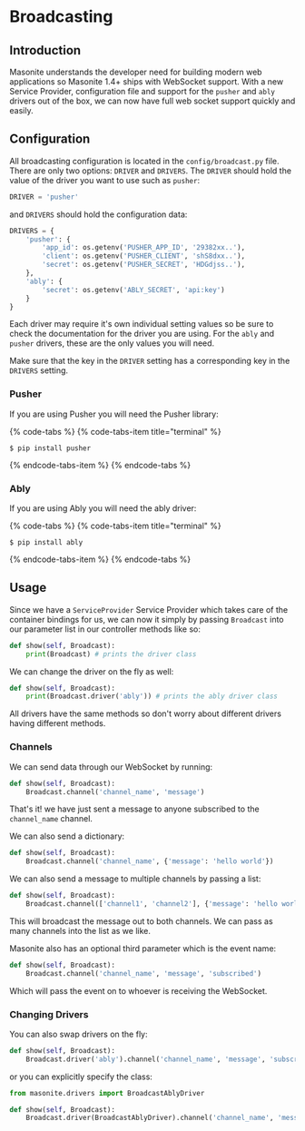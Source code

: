 # Broadcasting

## Introduction

Masonite understands the developer need for building modern web applications so Masonite 1.4+ ships with WebSocket support. With a new Service Provider, configuration file and support for the `pusher` and `ably` drivers out of the box, we can now have full web socket support quickly and easily.

## Configuration

All broadcasting configuration is located in the `config/broadcast.py` file. There are only two options: `DRIVER` and `DRIVERS`. The `DRIVER` should hold the value of the driver you want to use such as `pusher`:

```python
DRIVER = 'pusher'
```

and `DRIVERS` should hold the configuration data:

```python
DRIVERS = {
    'pusher': {
        'app_id': os.getenv('PUSHER_APP_ID', '29382xx..'),
        'client': os.getenv('PUSHER_CLIENT', 'shS8dxx..'),
        'secret': os.getenv('PUSHER_SECRET', 'HDGdjss..'),
    },
    'ably': {
        'secret': os.getenv('ABLY_SECRET', 'api:key')
    }
}
```

Each driver may require it's own individual setting values so be sure to check the documentation for the driver you are using. For the `ably` and `pusher` drivers, these are the only values you will need.

Make sure that the key in the `DRIVER` setting has a corresponding key in the `DRIVERS` setting.

### Pusher

If you are using Pusher you will need the Pusher library:

{% code-tabs %}
{% code-tabs-item title="terminal" %}
```text
$ pip install pusher
```
{% endcode-tabs-item %}
{% endcode-tabs %}

### Ably

If you are using Ably you will need the ably driver:

{% code-tabs %}
{% code-tabs-item title="terminal" %}
```text
$ pip install ably
```
{% endcode-tabs-item %}
{% endcode-tabs %}

## Usage

Since we have a `ServiceProvider` Service Provider which takes care of the container bindings for us, we can now it simply by passing `Broadcast` into our parameter list in our controller methods like so:

```python
def show(self, Broadcast):
    print(Broadcast) # prints the driver class
```

We can change the driver on the fly as well:

```python
def show(self, Broadcast):
    print(Broadcast.driver('ably')) # prints the ably driver class
```

All drivers have the same methods so don't worry about different drivers having different methods.

### Channels

We can send data through our WebSocket by running:

```python
def show(self, Broadcast):
    Broadcast.channel('channel_name', 'message')
```

That's it! we have just sent a message to anyone subscribed to the `channel_name` channel.

We can also send a dictionary:

```python
def show(self, Broadcast):
    Broadcast.channel('channel_name', {'message': 'hello world'})
```

We can also send a message to multiple channels by passing a list:

```python
def show(self, Broadcast):
    Broadcast.channel(['channel1', 'channel2'], {'message': 'hello world'})
```

This will broadcast the message out to both channels. We can pass as many channels into the list as we like.

Masonite also has an optional third parameter which is the event name:

```python
def show(self, Broadcast):
    Broadcast.channel('channel_name', 'message', 'subscribed')
```

Which will pass the event on to whoever is receiving the WebSocket.

### Changing Drivers <a id="changing-drivers"></a>

You can also swap drivers on the fly:

```python
def show(self, Broadcast):
    Broadcast.driver('ably').channel('channel_name', 'message', 'subscribed')
```

or you can explicitly specify the class:

```python
from masonite.drivers import BroadcastAblyDriver

def show(self, Broadcast):
    Broadcast.driver(BroadcastAblyDriver).channel('channel_name', 'message', 'subscribed')
```

